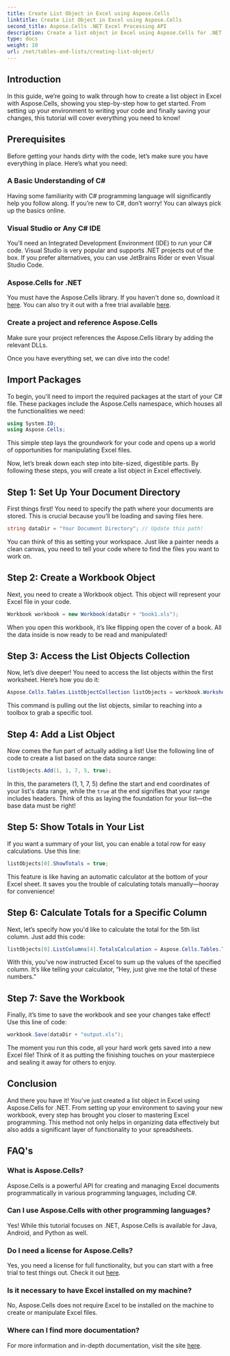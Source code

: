 ```yaml
---
title: Create List Object in Excel using Aspose.Cells
linktitle: Create List Object in Excel using Aspose.Cells
second_title: Aspose.Cells .NET Excel Processing API
description: Create a list object in Excel using Aspose.Cells for .NET with this detailed guide. Master easy data management and calculations.
type: docs
weight: 10
url: /net/tables-and-lists/creating-list-object/
---
```

## Introduction

In this guide, we’re going to walk through how to create a list object in Excel with Aspose.Cells, showing you step-by-step how to get started. From setting up your environment to writing your code and finally saving your changes, this tutorial will cover everything you need to know!

## Prerequisites

Before getting your hands dirty with the code, let’s make sure you have everything in place. Here’s what you need:

### A Basic Understanding of C#
Having some familiarity with C# programming language will significantly help you follow along. If you’re new to C#, don’t worry! You can always pick up the basics online.

### Visual Studio or Any C# IDE
You’ll need an Integrated Development Environment (IDE) to run your C# code. Visual Studio is very popular and supports .NET projects out of the box. If you prefer alternatives, you can use JetBrains Rider or even Visual Studio Code.

### Aspose.Cells for .NET
You must have the Aspose.Cells library. If you haven't done so, download it [here](https://releases.aspose.com/cells/net/). You can also try it out with a free trial available [here](https://releases.aspose.com/).

### Create a project and reference Aspose.Cells
Make sure your project references the Aspose.Cells library by adding the relevant DLLs.

Once you have everything set, we can dive into the code!

## Import Packages

To begin, you'll need to import the required packages at the start of your C# file. These packages include the Aspose.Cells namespace, which houses all the functionalities we need:

```csharp
using System.IO;
using Aspose.Cells;
```

This simple step lays the groundwork for your code and opens up a world of opportunities for manipulating Excel files.

Now, let’s break down each step into bite-sized, digestible parts. By following these steps, you will create a list object in Excel effectively.

## Step 1: Set Up Your Document Directory

First things first! You need to specify the path where your documents are stored. This is crucial because you’ll be loading and saving files here. 

```csharp
string dataDir = "Your Document Directory"; // Update this path!
```

You can think of this as setting your workspace. Just like a painter needs a clean canvas, you need to tell your code where to find the files you want to work on.

## Step 2: Create a Workbook Object

Next, you need to create a Workbook object. This object will represent your Excel file in your code. 

```csharp
Workbook workbook = new Workbook(dataDir + "book1.xls");
```

When you open this workbook, it’s like flipping open the cover of a book. All the data inside is now ready to be read and manipulated!

## Step 3: Access the List Objects Collection

Now, let’s dive deeper! You need to access the list objects within the first worksheet. Here’s how you do it:

```csharp
Aspose.Cells.Tables.ListObjectCollection listObjects = workbook.Worksheets[0].ListObjects;
```

This command is pulling out the list objects, similar to reaching into a toolbox to grab a specific tool. 

## Step 4: Add a List Object

Now comes the fun part of actually adding a list! Use the following line of code to create a list based on the data source range:

```csharp
listObjects.Add(1, 1, 7, 5, true);
```

In this, the parameters (1, 1, 7, 5) define the start and end coordinates of your list's data range, while the `true` at the end signifies that your range includes headers. Think of this as laying the foundation for your list—the base data must be right!

## Step 5: Show Totals in Your List

If you want a summary of your list, you can enable a total row for easy calculations. Use this line:

```csharp
listObjects[0].ShowTotals = true;
```

This feature is like having an automatic calculator at the bottom of your Excel sheet. It saves you the trouble of calculating totals manually—hooray for convenience!

## Step 6: Calculate Totals for a Specific Column

Next, let’s specify how you'd like to calculate the total for the 5th list column. Just add this code:

```csharp
listObjects[0].ListColumns[4].TotalsCalculation = Aspose.Cells.Tables.TotalsCalculation.Sum; 
```

With this, you've now instructed Excel to sum up the values of the specified column. It’s like telling your calculator, “Hey, just give me the total of these numbers.”

## Step 7: Save the Workbook

Finally, it’s time to save the workbook and see your changes take effect! Use this line of code:

```csharp
workbook.Save(dataDir + "output.xls");
```

The moment you run this code, all your hard work gets saved into a new Excel file! Think of it as putting the finishing touches on your masterpiece and sealing it away for others to enjoy.

## Conclusion

And there you have it! You've just created a list object in Excel using Aspose.Cells for .NET. From setting up your environment to saving your new workbook, every step has brought you closer to mastering Excel programming. This method not only helps in organizing data effectively but also adds a significant layer of functionality to your spreadsheets.

## FAQ's

### What is Aspose.Cells?  
Aspose.Cells is a powerful API for creating and managing Excel documents programmatically in various programming languages, including C#.

### Can I use Aspose.Cells with other programming languages?  
Yes! While this tutorial focuses on .NET, Aspose.Cells is available for Java, Android, and Python as well.

### Do I need a license for Aspose.Cells?  
Yes, you need a license for full functionality, but you can start with a free trial to test things out. Check it out [here](https://releases.aspose.com/).

### Is it necessary to have Excel installed on my machine?  
No, Aspose.Cells does not require Excel to be installed on the machine to create or manipulate Excel files.

### Where can I find more documentation?  
For more information and in-depth documentation, visit the site [here](https://reference.aspose.com/cells/net/).
